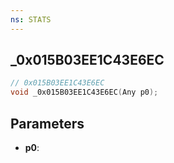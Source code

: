 ```yaml
---
ns: STATS
---
```

## _0x015B03EE1C43E6EC

```c
// 0x015B03EE1C43E6EC
void _0x015B03EE1C43E6EC(Any p0);
```


## Parameters
* **p0**: 


